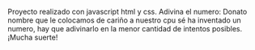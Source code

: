 Proyecto realizado con javascript html y css.
Adivina el numero: Donato nombre que le colocamos de cariño a nuestro cpu sé ha inventado un numero, hay que adivinarlo en la menor cantidad de intentos posibles.
¡Mucha suerte!
